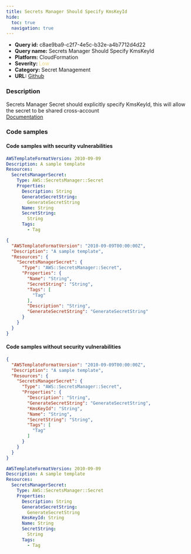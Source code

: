 ```yaml
---
title: Secrets Manager Should Specify KmsKeyId
hide:
  toc: true
  navigation: true
---
```


<style>
  .highlight .hll {
    background-color: #ff171742;
  }
  .md-content {
    max-width: 1100px;
    margin: 0 auto;
  }
</style>

-   **Query id:** c8ae9ba9-c2f7-4e5c-b32e-a4b7712d4d22
-   **Query name:** Secrets Manager Should Specify KmsKeyId
-   **Platform:** CloudFormation
-   **Severity:** <span style="color:#edd57e">Low</span>
-   **Category:** Secret Management
-   **URL:** [Github](https://github.com/Checkmarx/kics/tree/master/assets/queries/cloudFormation/aws/secrets_manager_should_specify_kms_key_id)

### Description
Secrets Manager Secret should explicitly specify KmsKeyId, this will allow the secret to be shared cross-account<br>
[Documentation](https://docs.aws.amazon.com/AWSCloudFormation/latest/UserGuide/aws-resource-secretsmanager-secret.html)

### Code samples
#### Code samples with security vulnerabilities
```yaml title="Positive test num. 1 - yaml file" hl_lines="6"
AWSTemplateFormatVersion: 2010-09-09
Description: A sample template
Resources:
  SecretsManagerSecret:
    Type: AWS::SecretsManager::Secret
    Properties:
      Description: String
      GenerateSecretString:
        GenerateSecretString
      Name: String
      SecretString:
        String
      Tags:
        - Tag
```
```json title="Positive test num. 2 - json file" hl_lines="7"
{
  "AWSTemplateFormatVersion": "2010-09-09T00:00:00Z",
  "Description": "A sample template",
  "Resources": {
    "SecretsManagerSecret": {
      "Type": "AWS::SecretsManager::Secret",
      "Properties": {
        "Name": "String",
        "SecretString": "String",
        "Tags": [
          "Tag"
        ],
        "Description": "String",
        "GenerateSecretString": "GenerateSecretString"
      }
    }
  }
}

```


#### Code samples without security vulnerabilities
```json title="Negative test num. 1 - json file"
{
  "AWSTemplateFormatVersion": "2010-09-09T00:00:00Z",
  "Description": "A sample template",
  "Resources": {
    "SecretsManagerSecret": {
      "Type": "AWS::SecretsManager::Secret",
      "Properties": {
        "Description": "String",
        "GenerateSecretString": "GenerateSecretString",
        "KmsKeyId": "String",
        "Name": "String",
        "SecretString": "String",
        "Tags": [
          "Tag"
        ]
      }
    }
  }
}

```
```yaml title="Negative test num. 2 - yaml file"
AWSTemplateFormatVersion: 2010-09-09
Description: A sample template
Resources:
  SecretsManagerSecret:
    Type: AWS::SecretsManager::Secret
    Properties:
      Description: String
      GenerateSecretString:
        GenerateSecretString
      KmsKeyId: String
      Name: String
      SecretString:
        String
      Tags:
        - Tag
```
